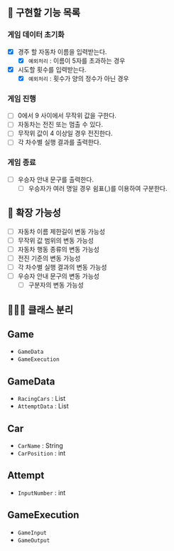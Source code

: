 ## 🚀 구현할 기능 목록

### 게임 데이터 초기화
- [x] 경주 할 자동차 이름을 입력받는다.
    - [x] `예외처리` : 이름이 5자를 초과하는 경우
- [x] 시도할 횟수를 입력받는다.
    - [x] `예외처리` : 횟수가 양의 정수가 아닌 경우

### 게임 진행
- [ ] 0에서 9 사이에서 무작위 값을 구한다.
- [ ] 자동차는 전진 또는 멈출 수 있다.
- [ ] 무작위 값이 4 이상일 경우 전진한다.
- [ ] 각 차수별 실행 결과를 출력한다.

### 게임 종료
- [ ] 우승자 안내 문구를 출력한다.
    - [ ] 우승자가 여러 명일 경우 쉼표(,)를 이용하여 구분한다.

## 🧠 확장 가능성
- [ ] 자동차 이름 제한길이 변동 가능성
- [ ] 무작위 값 범위의 변동 가능성
- [ ] 자동차 행동 종류의 변동 가능성
- [ ] 전진 기준의 변동 가능성
- [ ] 각 차수별 실행 결과의 변동 가능성
- [ ] 우승자 안내 문구의 변동 가능성
    - [ ] 구분자의 변동 가능성

## 🧑🏻‍🏫 클래스 분리

## Game
- `GameData`
- `GameExecution`

## GameData
- `RacingCars` : List<Car>
- `AttemptData` : List<Attempt>

## Car
- `CarName` : String
- `CarPosition` : int

## Attempt
- `InputNumber` : int

## GameExecution
- `GameInput`
- `GameOutput`